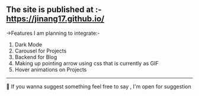 The site is published at :-  https://jinang17.github.io/
---
->Features I am planning to integrate:-
1) Dark Mode
2) Carousel for Projects
3) Backend for Blog 
4) Making up pointing arrow using css that is currently as GIF
5) Hover animations on Projects 
---
👋 If you wanna suggest something feel free to say , I'm open for suggestion
